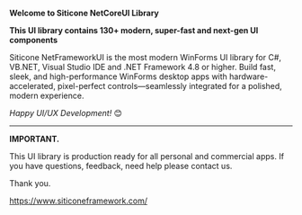 ﻿
__Welcome to Siticone NetCoreUI Library__

__This UI library contains 130+ modern, super-fast and next-gen UI components__

Siticone NetFrameworkUI is the most modern WinForms UI library for C#, VB.NET, Visual Studio IDE and .NET Framework 4.8 or higher. Build fast, sleek, and high-performance WinForms desktop apps with hardware-accelerated, pixel-perfect controls—seamlessly integrated for a polished, modern experience.

_Happy UI/UX Development!_ 😊

---

__IMPORTANT.__

This UI library is production ready for all personal and commercial apps. If you have questions, feedback, need help please contact us.

Thank you.

https://www.siticoneframework.com/